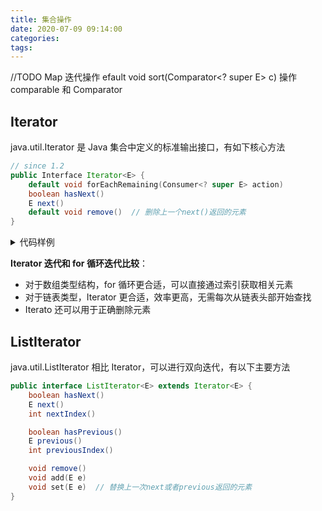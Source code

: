 ```yaml
---
title: 集合操作
date: 2020-07-09 09:14:00
categories: 
tags:
---
```

//TODO
Map 迭代操作
efault void sort​(Comparator<? super E> c) 操作
comparable 和 Comparator


## Iterator
java.util.Iterator 是 Java 集合中定义的标准输出接口，有如下核心方法

```java
// since 1.2
public Interface Iterator<E> {
    default void forEachRemaining​(Consumer<? super E> action)   
    boolean hasNext()   
    E next()  
    default void remove()  // 删除上一个next()返回的元素
}
```

<details>
<summary>代码样例</summary>

```java
public static void main(String[] args) throws IOException {
    List<Integer> list = new ArrayList<>(Arrays.asList(1,2,3));
    Iterator<Integer> iterator = list.iterator();
    // 循环遍历
    while (iterator.hasNext()) {
        System.out.println(iterator.next());
    } 

    // 最正确的删除方法
    // 使用 for 循环，索引位置会改变，导致出错
    // 使用增强 for 循环，会出现并发修改错误
    iterator = list.iterator(); // 重新获取一个迭代器
    while (iterator.hasNext()) {
        if (iterator.next() == 2) {
            iterator.remove();
        }
    }
}

```

</details>

**Iterator 迭代和 for 循环迭代比较**：  
- 对于数组类型结构，for 循环更合适，可以直接通过索引获取相关元素
- 对于链表类型，Iterator 更合适，效率更高，无需每次从链表头部开始查找
- Iterato 还可以用于正确删除元素

## ListIterator
java.util.ListIterator 相比 Iterator，可以进行双向迭代，有以下主要方法

```java
public interface ListIterator<E> extends Iterator<E> {
    boolean hasNext()
    E next()
    int nextIndex()

    boolean hasPrevious()
    E previous()
    int previousIndex()

    void remove()
    void add​(E e)
    void set​(E e)  // 替换上一次next或者previous返回的元素
}
```